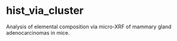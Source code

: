 # hist_via_cluster
Analysis of elemental composition via micro-XRF of mammary gland adenocarcinomas in mice.
